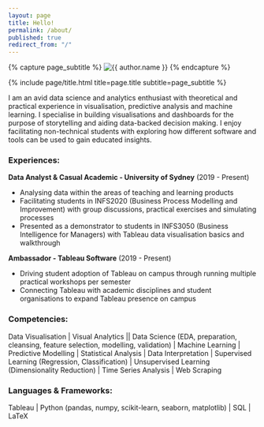 ```yaml
---
layout: page
title: Hello!
permalink: /about/
published: true
redirect_from: "/"
---
```


<div class="page" markdown="1">

{% capture page_subtitle %}
<img
    class="me"
    alt="{{ author.name }}"
    src="{{ site.author.photo | relative_url }}"
    srcset="{{ site.author.photo2x | relative_url }} 2x"
/>
{% endcapture %}

{% include page/title.html title=page.title subtitle=page_subtitle %}

I am an avid data science and analytics enthusiast with theoretical and practical experience in visualisation, predictive analysis and machine learning. I specialise in building visualisations and dashboards for the purpose of storytelling and aiding data-backed decision making. I enjoy facilitating non-technical students with exploring how different software and tools can be used to gain educated insights.

### Experiences:

**Data Analyst & Casual Academic - University of Sydney** (2019 - Present)

- Analysing data within the areas of teaching and learning products
- Facilitating students in INFS2020 (Business Process Modelling and Improvement) with group discussions, practical exercises and simulating processes
- Presented as a demonstrator to students in INFS3050 (Business Intelligence for Managers) with Tableau data visualisation basics and walkthrough

**Ambassador - Tableau Software** (2019 - Present)

- Driving student adoption of Tableau on campus through running multiple practical workshops per semester
- Connecting Tableau with academic disciplines and student organisations to expand Tableau presence on campus

### Competencies:

Data Visualisation \| Visual Analytics || Data Science (EDA, preparation, cleansing, feature selection, modelling, validation) \| Machine Learning \| Predictive Modelling \| Statistical Analysis \| Data Interpretation \| Supervised Learning (Regression, Classification) \| Unsupervised Learning (Dimensionality Reduction) \| Time Series Analysis \| Web Scraping

### Languages & Frameworks:

Tableau \| Python (pandas, numpy, scikit-learn, seaborn, matplotlib) \| SQL \| LaTeX 

</div>

